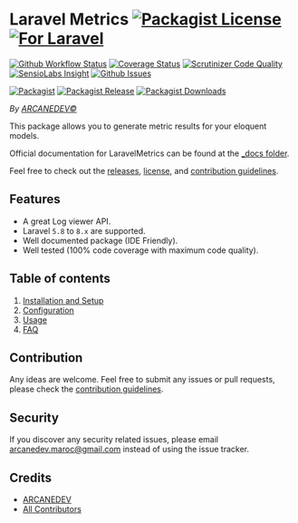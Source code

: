 # Laravel Metrics [![Packagist License][badge_license]](LICENSE.md) [![For Laravel][badge_laravel]][link-github-repo]

[![Github Workflow Status][badge_build]][link-github-status]
[![Coverage Status][badge_coverage]][link-scrutinizer]
[![Scrutinizer Code Quality][badge_quality]][link-scrutinizer]
[![SensioLabs Insight][badge_insight]][link-insight]
[![Github Issues][badge_issues]][link-github-issues]

[![Packagist][badge_package]][link-packagist]
[![Packagist Release][badge_release]][link-packagist]
[![Packagist Downloads][badge_downloads]][link-packagist]

*By [ARCANEDEV&copy;](http://www.arcanedev.net/)*

This package allows you to generate metric results for your eloquent models.

Official documentation for LaravelMetrics can be found at the [_docs folder](_docs/0.Home.md).

Feel free to check out the [releases](https://github.com/ARCANEDEV/LaravelMetrics/releases), [license](LICENSE.md), and [contribution guidelines](CONTRIBUTING.md).

## Features

  - A great Log viewer API.
  - Laravel `5.8` to `8.x` are supported.
  - Well documented package (IDE Friendly).
  - Well tested (100% code coverage with maximum code quality).

## Table of contents

  1. [Installation and Setup](_docs/1.Installation-and-Setup.md)
  2. [Configuration](_docs/2.Configuration.md)
  3. [Usage](_docs/3.Usage.md)
  4. [FAQ](_docs/4.FAQ.md)

## Contribution

Any ideas are welcome. Feel free to submit any issues or pull requests, please check the [contribution guidelines](CONTRIBUTING.md).

## Security

If you discover any security related issues, please email arcanedev.maroc@gmail.com instead of using the issue tracker.

## Credits

- [ARCANEDEV][link-author]
- [All Contributors][link-contributors]

[badge_laravel]:   https://img.shields.io/badge/Laravel-5.8%20to%208.x-orange.svg?style=flat-square
[badge_license]:   https://img.shields.io/packagist/l/arcanedev/laravel-metrics.svg?style=flat-square
[badge_build]:     https://img.shields.io/github/workflow/status/ARCANEDEV/LaravelMetrics/run-tests?style=flat-square
[badge_coverage]:  https://img.shields.io/scrutinizer/coverage/g/ARCANEDEV/LaravelMetrics.svg?style=flat-square
[badge_quality]:   https://img.shields.io/scrutinizer/g/ARCANEDEV/LaravelMetrics.svg?style=flat-square
[badge_insight]:   https://img.shields.io/sensiolabs/i/d8ea89a0-d96c-42a6-a06a-2b64ebc44d71.svg?style=flat-square
[badge_issues]:    https://img.shields.io/github/issues/ARCANEDEV/LaravelMetrics.svg?style=flat-square
[badge_package]:   https://img.shields.io/badge/package-arcanedev/log--viewer-blue.svg?style=flat-square
[badge_release]:   https://img.shields.io/packagist/v/arcanedev/laravel-metrics.svg?style=flat-square
[badge_downloads]: https://img.shields.io/packagist/dt/arcanedev/laravel-metrics.svg?style=flat-square

[link-author]:        https://github.com/arcanedev-maroc
[link-github-repo]:   https://github.com/ARCANEDEV/LaravelMetrics
[link-github-status]: https://github.com/ARCANEDEV/LaravelMetrics/actions
[link-github-issues]: https://github.com/ARCANEDEV/LaravelMetrics/issues
[link-contributors]:  https://github.com/ARCANEDEV/LaravelMetrics/graphs/contributors
[link-packagist]:     https://packagist.org/packages/arcanedev/laravel-metrics
[link-scrutinizer]:   https://scrutinizer-ci.com/g/ARCANEDEV/LaravelMetrics/?branch=master
[link-insight]:       https://insight.sensiolabs.com/projects/d8ea89a0-d96c-42a6-a06a-2b64ebc44d71
